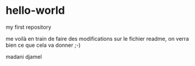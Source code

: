 # hello-world
my first repository

me voilà en train de faire des modifications sur le fichier readme, on verra bien ce que cela va donner ;-) 


madani djamel
